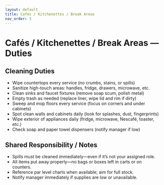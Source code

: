 ```yaml
---
layout: default
title: Cafés / Kitchenettes / Break Areas
nav_order: 3
---
```


# Cafés / Kitchenettes / Break Areas — Duties

## Cleaning Duties
- Wipe countertops every service (no crumbs, stains, or spills)
- Sanitize high-touch areas: handles, fridge, drawers, microwave, etc.
- Clean sinks and faucet fixtures (remove soap scum, polish metal)
- Empty trash as needed (replace liner, wipe lid and rim if dirty)
- Sweep and mop floors every service (focus on corners and under cabinets)
- Spot clean walls and cabinets daily (look for splashes, dust, fingerprints)
- Wipe exterior of appliances daily (fridge, microwave, Nescafé, toaster, etc.)
- Check soap and paper towel dispensers (notify manager if low)

## Shared Responsibility / Notes
- Spills must be cleaned immediately—even if it’s not your assigned role.
- All items put away properly—no bags or boxes left in carts or on counters.
- Reference par level charts when available; aim for full stock.
- Notify manager immediately if supplies are low or unavailable.
